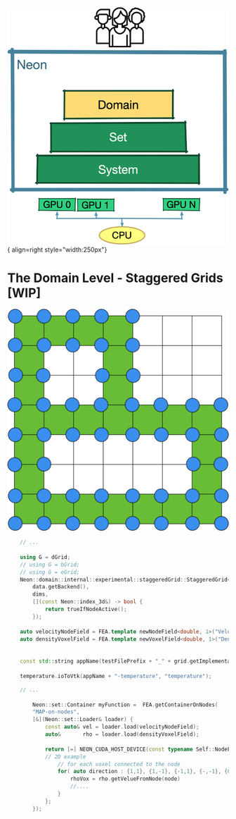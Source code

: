 ![](../the-bases/img/03-layers-domain.png){ align=right style="width:250px"}

# The Domain Level - Staggered Grids  [WIP]


![](img/staggered-grid.png)


```cpp linenums="113" title="Neon/tutorials/introduction/domainLevel/domainLevel.cpp"
    // ...
    
    using G = dGrid;
    // using G = bGrid;
    // using G = eGrid;
    Neon::domain::internal::experimental::staggeredGrid::StaggeredGrid<G> FEA(
        data.getBackend(),
        dims,
        [](const Neon::index_3d&) -> bool {
            return trueIfNodeActive();
        });

    auto velocityNodeField = FEA.template newNodeField<double, 1>("Velocity", 3, 0);
    auto densityVoxelField = FEA.template newVoxelField<double, 1>("Density", 1, 0);


    const std::string appName(testFilePrefix + "_" + grid.getImplementationName());

    temperature.ioToVtk(appName + "-temperature", "temperature");
```


```cpp linenums="113" title="Neon/tutorials/introduction/domainLevel/domainLevel.cpp"
    // ...
    
        Neon::set::Container myFunction =  FEA.getContainerOnNodes(
        "MAP-on-nodes",
        [&](Neon::set::Loader& loader) {
            const auto& vel = loader.load(velocityNodeField);
            auto&       rho = loader.load(densityVoxelField);

            return [=] NEON_CUDA_HOST_DEVICE(const typename Self::NodeField::Node& node) mutable {
            // 2D example
                // for each voxel connected to the node
                for( auto direction : {1,1}, {1,-1}, {-1,1}, {-,-1}, {0,1}}){
                    rhoVox = rho.getVelueFromNode(node)
                    //....
                }
            };
        });
```